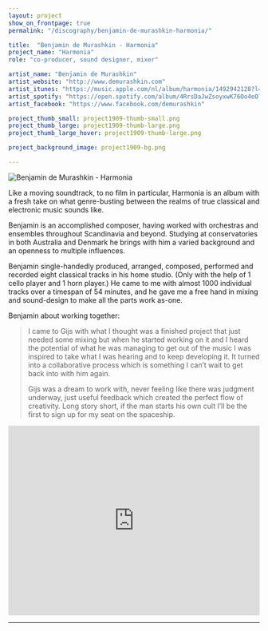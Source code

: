```yaml
---
layout: project
show_on_frontpage: true
permalink: "/discography/benjamin-de-murashkin-harmonia/"

title:  "Benjamin de Murashkin - Harmonia"
project_name: "Harmonia"
role: "co-producer, sound designer, mixer"

artist_name: "Benjamin de Murashkin"
artist_website: "http://www.demurashkin.com"
artist_itunes: "https://music.apple.com/nl/album/harmonia/1492942128?l=en"
artist_spotify: "https://open.spotify.com/album/4RrsDaJwZsoyxwK76Oo4eO?si=rj-aKP2zRMmlnlulnH5OvA"
artist_facebook: "https://www.facebook.com/demurashkin"

project_thumb_small: project1909-thumb-small.png
project_thumb_large: project1909-thumb-large.png
project_thumb_large_hover: project1909-thumb-large.png

project_background_image: project1909-bg.png

---
```


![Benjamin de Murashkin - Harmonia](../../img/project1909-image01.png)

Like a moving soundtrack, to no film in particular, Harmonia is an album with a fresh take on what genre-busting between the realms of true classical and electronic music sounds like. 

Benjamin is an accomplished composer, having worked with orchestras and ensembles throughout Scandinavia and beyond. Studying at conservatories in both Australia and Denmark he brings with him a varied background and an openness to multiple influences.

Benjamin single-handedly produced, arranged, composed, performed and recorded eight classical tracks in his home studio. (Only with the help of 1 cello player and 1 horn player.) He came to me with almost 1000 individual tracks over a timespan of 54 minutes, and he gave me a free hand in mixing and sound-design to make all the parts work as-one.

Benjamin about working together:
<blockquote>
<p>I came to Gijs with what I thought was a finished project that just needed some mixing but when he started working on it and I heard the potential of what he was managing to get out of the music I was inspired to take what I was hearing and to keep developing it. It turned into a collaborative process which is something I can’t wait to get back into with him again.</p>
<p>Gijs was a dream to work with, never feeling like there was judgment underway, just useful feedback which created the perfect flow of creativity. Long story short, if the man starts his own cult I’ll be the first to sign up for my seat on the spaceship.</p>
</blockquote>


<iframe src="https://open.spotify.com/embed/album/4RrsDaJwZsoyxwK76Oo4eO" width="100%" height="380" frameborder="0" allowtransparency="true" allow="encrypted-media"></iframe>

---